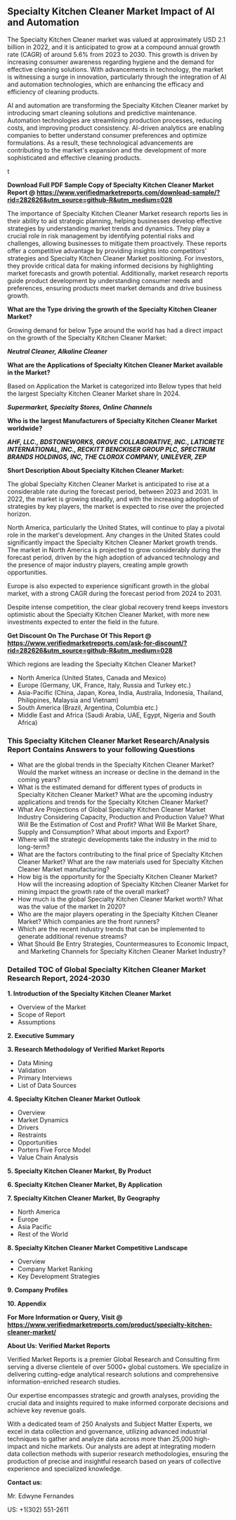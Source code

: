 <h2>Specialty Kitchen Cleaner Market Impact of AI and Automation</h2><p>The Specialty Kitchen Cleaner market was valued at approximately USD 2.1 billion in 2022, and it is anticipated to grow at a compound annual growth rate (CAGR) of around 5.6% from 2023 to 2030. This growth is driven by increasing consumer awareness regarding hygiene and the demand for effective cleaning solutions. With advancements in technology, the market is witnessing a surge in innovation, particularly through the integration of AI and automation technologies, which are enhancing the efficacy and efficiency of cleaning products.</p><p>AI and automation are transforming the Specialty Kitchen Cleaner market by introducing smart cleaning solutions and predictive maintenance. Automation technologies are streamlining production processes, reducing costs, and improving product consistency. AI-driven analytics are enabling companies to better understand consumer preferences and optimize formulations. As a result, these technological advancements are contributing to the market's expansion and the development of more sophisticated and effective cleaning products.</p>t</p><p id="" class=""><strong>Download Full PDF Sample Copy of Specialty Kitchen Cleaner Market Report @ <a href="https://www.verifiedmarketreports.com/download-sample/?rid=282626&utm_source=github-R&utm_medium=028" target="_blank">https://www.verifiedmarketreports.com/download-sample/?rid=282626&utm_source=github-R&utm_medium=028</a></strong></p><p>The importance of&nbsp;Specialty Kitchen Cleaner Market research reports lies in their ability to aid strategic planning, helping businesses develop effective strategies by understanding market trends and dynamics. They play a crucial role in risk management by identifying potential risks and challenges, allowing businesses to mitigate them proactively. These reports offer a competitive advantage by providing insights into competitors' strategies and Specialty Kitchen Cleaner Market positioning. For investors, they provide critical data for making informed decisions by highlighting market forecasts and growth potential. Additionally, market research reports guide product development by understanding consumer needs and preferences, ensuring products meet market demands and drive business growth.</p><p><strong>What are the&nbsp;Type driving the growth of the Specialty Kitchen Cleaner Market?</strong></p><p id="" class="">Growing demand for below Type around the world has had a direct impact on the growth of the Specialty Kitchen Cleaner Market:</p><em><strong>Neutral Cleaner, Alkaline Cleaner</strong></em></p><strong>What are the&nbsp;Applications&nbsp;of Specialty Kitchen Cleaner Market available in the Market?</strong></p><p id="" class="">Based on Application the Market is categorized into Below types that held the largest Specialty Kitchen Cleaner Market share In 2024.</p><em><strong>Supermarket, Specialty Stores, Online Channels</strong></em></p><strong>Who is the largest Manufacturers of Specialty Kitchen Cleaner Market worldwide?</strong></p><p><em><strong>AHF, LLC., BDSTONEWORKS, GROVE COLLABORATIVE, INC., LATICRETE INTERNATIONAL, INC., RECKITT BENCKISER GROUP PLC, SPECTRUM BRANDS HOLDINGS, INC, THE CLOROX COMPANY, UNILEVER, ZEP</strong></em></p><p id="" class=""><strong>Short Description About Specialty Kitchen Cleaner Market:</strong></p><p>The global Specialty Kitchen Cleaner Market is anticipated to rise at a considerable rate during the forecast period, between 2023 and 2031. In 2022, the market is growing steadily, and with the increasing adoption of strategies by key players, the market is expected to rise over the projected horizon.</p><p>North America, particularly the United States, will continue to play a pivotal role in the market's development. Any changes in the United States could significantly impact the Specialty Kitchen Cleaner Market growth trends. The market in North America is projected to grow considerably during the forecast period, driven by the high adoption of advanced technology and the presence of major industry players, creating ample growth opportunities.</p><p>Europe is also expected to experience significant growth in the global market, with a strong CAGR during the forecast period from 2024 to 2031.</p><p>Despite intense competition, the clear global recovery trend keeps investors optimistic about the Specialty Kitchen Cleaner Market, with more new investments expected to enter the field in the future.</p><p id="" class=""><strong>Get Discount On The Purchase Of This Report @ <a href="https://www.verifiedmarketreports.com/ask-for-discount/?rid=282626&utm_source=github-R&utm_medium=028" target="_blank">https://www.verifiedmarketreports.com/ask-for-discount/?rid=282626&utm_source=github-R&utm_medium=028</a></strong></p>Which regions are leading the Specialty Kitchen Cleaner Market?</p><ul><li>North America (United States, Canada and Mexico)</li><li>Europe (Germany, UK, France, Italy, Russia and Turkey etc.)</li><li>Asia-Pacific (China, Japan, Korea, India, Australia, Indonesia, Thailand, Philippines, Malaysia and Vietnam)</li><li>South America (Brazil, Argentina, Columbia etc.)</li><li>Middle East and Africa (Saudi Arabia, UAE, Egypt, Nigeria and South Africa)</li></ul><h3 id="" class="">This Specialty Kitchen Cleaner Market Research/Analysis Report Contains Answers to your following Questions</h3><ul><li>What are the global trends in the Specialty Kitchen Cleaner Market? Would the market witness an increase or decline in the demand in the coming years?</li><li>What is the estimated demand for different types of products in Specialty Kitchen Cleaner Market? What are the upcoming industry applications and trends for the Specialty Kitchen Cleaner Market?</li><li>What Are Projections of Global Specialty Kitchen Cleaner Market Industry Considering Capacity, Production and Production Value? What Will Be the Estimation of Cost and Profit? What Will Be Market Share, Supply and Consumption? What about imports and Export?</li><li>Where will the strategic developments take the industry in the mid to long-term?</li><li>What are the factors contributing to the final price of Specialty Kitchen Cleaner Market? What are the raw materials used for Specialty Kitchen Cleaner Market manufacturing?</li><li>How big is the opportunity for the Specialty Kitchen Cleaner Market? How will the increasing adoption of Specialty Kitchen Cleaner Market for mining impact the growth rate of the overall market?</li><li>How much is the global Specialty Kitchen Cleaner Market worth? What was the value of the market In 2020?</li><li>Who are the major players operating in the Specialty Kitchen Cleaner Market? Which companies are the front runners?</li><li>Which are the recent industry trends that can be implemented to generate additional revenue streams?</li><li>What Should Be Entry Strategies, Countermeasures to Economic Impact, and Marketing Channels for Specialty Kitchen Cleaner Market Industry?</li></ul><h3 id="" class="">Detailed TOC of Global Specialty Kitchen Cleaner Market Research Report, 2024-2030</h3><p id="" class=""><strong>1. Introduction of the Specialty Kitchen Cleaner Market</strong></p><ul><li>Overview of the Market</li><li>Scope of Report</li><li>Assumptions</li></ul><p id="" class=""><strong>2. Executive Summary</strong></p><p id="" class=""><strong>3. Research Methodology of Verified Market Reports</strong></p><ul><li>Data Mining</li><li>Validation</li><li>Primary Interviews</li><li>List of Data Sources</li></ul><p id="" class=""><strong>4. Specialty Kitchen Cleaner Market Outlook</strong></p><ul><li>Overview</li><li>Market Dynamics</li><li>Drivers</li><li>Restraints</li><li>Opportunities</li><li>Porters Five Force Model</li><li>Value Chain Analysis</li></ul><p id="" class=""><strong>5. Specialty Kitchen Cleaner Market, By Product</strong></p><p id="" class=""><strong>6. Specialty Kitchen Cleaner Market, By Application</strong></p><p id="" class=""><strong>7. Specialty Kitchen Cleaner Market, By Geography</strong></p><ul><li>North America</li><li>Europe</li><li>Asia Pacific</li><li>Rest of the World</li></ul><p id="" class=""><strong>8. Specialty Kitchen Cleaner Market Competitive Landscape</strong></p><ul><li>Overview</li><li>Company Market Ranking</li><li>Key Development Strategies</li></ul><p id="" class=""><strong>9. Company Profiles</strong></p><p id="" class=""><strong>10. Appendix</strong></p><p id="" class=""><strong>For More Information or Query, Visit @ <a href="https://www.verifiedmarketreports.com/product/specialty-kitchen-cleaner-market/" target="_blank">https://www.verifiedmarketreports.com/product/specialty-kitchen-cleaner-market/</a></strong></p><p id="" class=""><strong>About Us: Verified Market Reports</strong></p><p id="" class="">Verified Market Reports is a premier Global Research and Consulting firm serving a diverse clientele of over 5000+ global customers. We specialize in delivering cutting-edge analytical research solutions and comprehensive information-enriched research studies.</p><p id="" class="">Our expertise encompasses strategic and growth analyses, providing the crucial data and insights required to make informed corporate decisions and achieve key revenue goals.</p><p id="" class="">With a dedicated team of 250 Analysts and Subject Matter Experts, we excel in data collection and governance, utilizing advanced industrial techniques to gather and analyze data across more than 25,000 high-impact and niche markets. Our analysts are adept at integrating modern data collection methods with superior research methodologies, ensuring the production of precise and insightful research based on years of collective experience and specialized knowledge.</p><p id="" class=""><strong>Contact us:</strong></p><p id="" class="">Mr. Edwyne Fernandes</p><p id="" class="">US: +1(302) 551-2611</p>